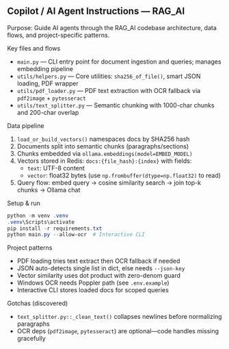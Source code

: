 ## Copilot / AI Agent Instructions — RAG_AI

Purpose: Guide AI agents through the RAG_AI codebase architecture, data flows, and project-specific patterns.

Key files and flows
- `main.py` — CLI entry point for document ingestion and queries; manages embedding pipeline
- `utils/helpers.py` — Core utilities: `sha256_of_file()`, smart JSON loading, PDF wrapper
- `utils/pdf_loader.py` — PDF text extraction with OCR fallback via `pdf2image` + `pytesseract`
- `utils/text_splitter.py` — Semantic chunking with 1000-char chunks and 200-char overlap

Data pipeline
1. `load_or_build_vectors()` namespaces docs by SHA256 hash
2. Documents split into semantic chunks (paragraphs/sections)
3. Chunks embedded via `ollama.embeddings(model=EMBED_MODEL)`
4. Vectors stored in Redis: `docs:{file_hash}:{index}` with fields:
   - `text`: UTF-8 content
   - `vector`: float32 bytes (use `np.frombuffer(dtype=np.float32)` to read)
5. Query flow: embed query → cosine similarity search → join top-k chunks → Ollama chat

Setup & run
```powershell
python -m venv .venv
.venv\Scripts\activate
pip install -r requirements.txt
python main.py --allow-ocr  # Interactive CLI
```

Project patterns
- PDF loading tries text extract then OCR fallback if needed
- JSON auto-detects single list in dict, else needs `--json-key`
- Vector similarity uses dot product with zero-denom guard
- Windows OCR needs Poppler path (see `.env.example`)
- Interactive CLI stores loaded docs for scoped queries

Gotchas (discovered)
- `text_splitter.py::_clean_text()` collapses newlines before normalizing paragraphs
- OCR deps (`pdf2image`, `pytesseract`) are optional—code handles missing gracefully


